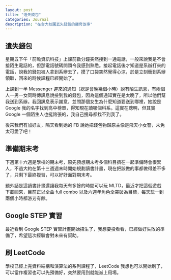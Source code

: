 ```yaml
---
layout: post
title: "遺失錢包"
categories: Journal
description: "在台大校園丟失錢包的離奇故事"
---
```


## 遺失錢包

星期五下午「前瞻資訊科技」上課前數分鐘突然接到一通電話，一般來說我是不會接陌生電話的，但那電話號碼開頭令我感到熟悉。接起電話後才知道是系辦打來的電話，說我的錢包被人拿到系辦去了，摸了口袋突然覺得心涼，於是立刻衝到系辦領取，回來的時候課程已經開始了。

上課到一半 Messenger 遲來的通知（總是會晚幾個小時）說有陌生訊息，有兩個人一男一女同時傳訊息說撿到我的錢包，因為這個通知實在是太晚了，所以他們幫我送到系辦。我回訊息表示謝意，並問那個女生為什麼知道要送到哪裡，她說是 Google 我的名字找到高中榜單，得知現在讀哪個科系。這實在聰明，但其實 Google 一個陌生人也挺誇張的，我自己搜尋都找不到我了。

後來我們有加好友，隔天看到她的 FB 說她把錢包物歸原主像是飛天小女警，未免太可愛了吧！

## 準備期末考

下週第十六週是學校的期末考，原先預想期末考多個科目擠在一起準備時會很累人，不過大約在第十三週週末時開始規劃讀書計畫，現在把該做的事都做得差不多了，只剩下最終複習，可以好好面對期末考。

題外話是這讀書計畫還讓我每天有多餘的時間可以玩 MLTD，最近才把這個遊戲下載回來，目前正以全曲 full combo 以及六週年角色全突破為目標，每天玩一到兩個小時都游刃有餘。

## Google STEP 實習

最近看到 Google STEP 實習計畫開始招生了，我想要投看看，已經做好失敗的準備了，希望這次經驗會對未來有幫助。

## 刷 LeetCode

學校已經上完資料結構和演算法的系列課程了，LeetCode 我想也可以開始刷了，可以當作複習也可以先預備好，突然要用到就能派上用場。